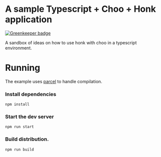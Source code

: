 # A sample Typescript + Choo + Honk application

[![Greenkeeper badge](https://badges.greenkeeper.io/honkjs/choo-honk-example.svg)](https://greenkeeper.io/)

A sandbox of ideas on how to use honk with choo in a typescript environment.

# Running

The example uses [parcel](https://parceljs.org/) to handle compilation.

### Install dependencies

`npm install`

### Start the dev server

`npm run start`

### Build distribution.

`npm run build`
